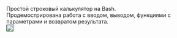 Простой строковый калькулятор на Bash.<br>
Продемострирована работа с вводом, выводом, функциями с параметрами и возвратом результата.<br>
<img src="http://sh.uploads.ru/t/r8ADO.jpg" border="1" />
